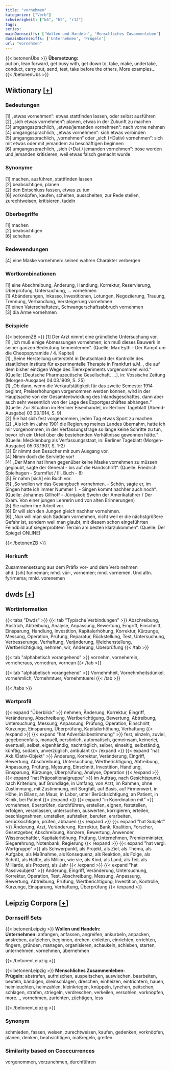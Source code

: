 ```yaml
---
title: "vornehmen"
kategorien: ["Verb"]
schwierigkeit: ["k6", "h5", "r12"]
tags:
series:
mainDornseiffs: ['Wollen und Handeln', 'Menschliches Zusammenleben']
domainDornseiffs: ['Unternehmen', 'Prügeln']
url: "vornehmen"
---
```


{{< betonenÜbs >}}
**Übersetzung:**  
put on, lean forward, get busy with, get down to, take, make, undertake, conduct, carry out, send, test, take before the others, More examples...  
{{< /betonenÜbs >}}

## Wiktionary [[+](https://de.wiktionary.org/wiki/vornehmen)]

### Bedeutungen
[1] „etwas vornehmen“: etwas stattfinden lassen, oder selbst ausführen  
[2] „sich etwas vornehmen“: planen, etwas in der Zukunft zu machen  
[3] umgangssprachlich, „etwas/jemanden vornehmen“: nach vorne nehmen  
[4] umgangssprachlich, „etwas vornehmen“: sich etwas vorbinden  
[5] umgangssprachlich, „vornehmen“ oder „sich (+Dativ) vornehmen“: sich mit etwas oder mit jemandem zu beschäftigen beginnen  
[6] umgangssprachlich, „sich (+Dat.) jemanden vornehmen“: böse werden und jemanden kritisieren, weil etwas falsch gemacht wurde  

### Synonyme
[1] machen, ausführen, stattfinden lassen  
[2] beabsichtigen, planen  
[2] den Entschluss fassen, etwas zu tun  
[6] vorknöpfen, kaufen, schelten, ausschelten, zur Rede stellen, zurechtweisen, kritisieren, tadeln  

### Oberbegriffe
[1] machen  
[2] beabsichtigen  
[6] schelten  

### Redewendungen
[4] eine Maske vornehmen: seinen wahren Charakter verbergen  

### Wortkombinationen
[1] eine Abschreibung, Änderung, Handlung, Korrektur, Reservierung, Überprüfung, Untersuchung, … vornehmen  
[1] Abänderungen, Inkasso, Investitionen, Lotungen, Negoziierung, Trauung, Trennung, Verhandlung, Versteigerung vornehmen  
[1] einen Vaterschaftstest, Schwangerschaftsabbruch vornehmen  
[3] dia Arme vornehmen  

### Beispiele
{{< betonenZB >}}
[1] Der Arzt nimmt eine gründliche Untersuchung vor.  
[1] „Ich muß einige Abmessungen vornehmen; ich muß dieses Bauwerk in seiner ganzen Bedeutung kennenlernen“. (Quelle: Max Eyth - Der Kampf um die Cheopspyramide / 4. Kapitel)  
[1] „Seine Herstellung untersteht in Deutschland der Kontrolle des staatlichen Instituts für experimentelle Therapie in Frankfurt a.M. , die auf dem bisher einzigen Wege des Tierexperiments vorgenommen wird.“ (Quelle: [Deutsche Pharmazeutische Gesellschaft. …], in: Vossische Zeitung (Morgen-Ausgabe) 04.03.1909, S. 25)  
[1] „Ob dann, wenn die Verkaufstätigkeit für das zweite Semester 1914 beginnt, Preiserhöhungen vorgenommen werden können, wird in der Hauptsache von der Gesamtentwicklung des Inlandsgeschäftes, dann aber auch sehr wesentlich von der Lage des Exportgeschäftes abhängen.“ (Quelle: Zur Situation im Berliner Eisenhandel, in: Berliner Tageblatt (Abend-Ausgabe) 03.03.1914, S. 9)  
[2] Sie hat sich fest vorgenommen, jeden Tag etwas Sport zu machen.  
[2] „Als ich im Jahre 1901 die Regierung meines Landes übernahm, hatte ich mir vorgenommen, in der Verfassungsfrage so lange keine Schritte zu tun, bevor ich ein Urteil über die bestehenden Verhältnisse gewonnen hätte.“ (Quelle: Mecklenburg als Verfassungsstaat, in: Berliner Tageblatt (Morgen-Ausgabe) 05.03.1907, S. 1-2)  
[3] Er nimmt den Besucher mit zum Ausgang vor.  
[4] Nimm doch die Serviette vor!  
[4] „Der Mann hat Ihnen gegenüber keine Maske vornehmen zu müssen geglaubt, sagte der General - bis auf die Handschrift“. (Quelle: Friedrich Spielhagen - Sturmflut / III. Buch - 8)  
[5] Er nahm [sich] ein Buch vor.  
[5] „So wollen wir das Gesangbuch vornehmen. - Schön, sagte er, im Singen hatte ich immer Nummer 1. - Singen kommt nachher auch noch“. (Quelle: Johannes Gillhoff - Jürnjakob Swehn der Amerikafahrer / Der Exam. Von einer jungen Lehrerin und von alten Erinnerungen)  
[5] Sie nahm ihre Arbeit vor.  
[6] Er will sich den Jungen gleich nachher vornehmen.  
[6] „Nun will man sich Saddam vornehmen, nicht weil er die nächstgrößere Gefahr ist, sondern weil man glaubt, mit diesem schon eingeführten Feindbild auf siegerprobtem Terrain am besten klarzukommen“. (Quelle: Der Spiegel ONLINE)  

{{< /betonenZB >}}
### Herkunft
Zusammensetzung aus dem Präfix vor- und dem Verb nehmen  
ahd. [sih] furineman; mhd. vür-, vornemen; mnd. vornemen. Und altn. fyrirnema; mnld. vorenemen  



## dwds [[+](https://www.dwds.de/wb/vornehmen)]

### Wortinformation
{{< tabs "Dwds" >}}
{{< tab "Typische Verbindungen" >}}
Abschreibung, Abstrich, Abtreibung, Analyse, Anpassung, Bewertung, Eingriff, Einschnitt, Einsparung, Handlung, Investition, Kapitalerhöhung, Korrektur, Kürzunge, Messung, Operation, Prüfung, Reparatur, Rückstellung, Test, Untersuchung, Verbesserunge, Verhaftung, Veränderung, Weichenstellung, Wertberichtigung, nehmen, wir, Änderung, Überprüfung
{{< /tab >}}

{{< tab "alphabetisch vorangehend" >}}
vornehm, vorneherein, vorneheraus, vornedran, vornean
{{< /tab >}}

{{< tab "alphabetisch vorangehend" >}}
Vornehmheit, Vornehmheitsdünkel, vornehmlich, Vornehmtuer, Vornehmtuerei
{{< /tab >}}

{{< /tabs >}}

### Wortprofil
{{< expand "Überblick" >}} nehmen, Änderung, Korrektur, Eingriff, Veränderung, Abschreibung, Wertberichtigung, Bewertung, Abtreibung, Untersuchung, Messung, Anpassung, Prüfung, Operation, Einschnitt, Kürzunge, Einsparung, Überprüfung, Kapitalerhöhung, Verhaftung {{< /expand >}}
{{< expand "hat Adverbialbestimmung" >}} fest, einzeln, zuviel, gegebenenfalls, manuell, persönlich, automatisch, gemeinsam, keinerlei, eventuell, selbst, eigenhändig, nachträglich, selber, einseitig, selbständig, künftig, sodann, unverzüglich, ambulant {{< /expand >}}
{{< expand "hat Akk./Dativ-Objekt" >}} Änderung, Korrektur, Veränderung, Eingriff, Bewertung, Abschreibung, Untersuchung, Wertberichtigung, Abtreibung, Anpassung, Prüfung, Messung, Einschnitt, Investition, Handlung, Einsparung, Kürzunge, Überprüfung, Analyse, Operation {{< /expand >}}
{{< expand "hat Präpositionalgruppe" >}} im Auftrag, nach Gesichtspunkt, nach Kriterium, auf Grundlage, in Umfang, von Arzt, im Rahmen, ohne Zustimmung, mit Zustimmung, mit Sorgfalt, auf Basis, auf Firmenwert, in Höhe, in Bilanz, an Maus, in Labor, unter Berücksichtigung, an Patient, in Klinik, bei Patient {{< /expand >}}
{{< expand "in Koordination mit" >}} vornehmen, überprüfen, durchführen, erstellen, eignen, feststellen, erfolgen, veranlassen, untersuchen, auswerten, korrigieren, erteilen, beschlagnahmen, umstellen, aufstellen, berufen, erarbeiten, berücksichtigen, prüfen, abbauen {{< /expand >}}
{{< expand "hat Subjekt" >}} Änderung, Arzt, Veränderung, Korrektur, Bank, Koalition, Forscher, Gesetzgeber, Abschreibung, Konzern, Bewertung, Anwender, Wissenschaftler, Kapitalerhöhung, Prüfung, Unternehmen, Premierminister, Siegerehrung, Notenbank, Regierung {{< /expand >}}
{{< expand "hat vergl. Wortgruppe" >}} als Schwerpunkt, als Projekt, als Ziel, als Thema, als Aufgabe, als Maßnahme, als Konsequenz, als Reaktion, als Folge, als Schritt, als Hälfte, als Million, wie sie, als Kind, als Land, als Teil, als Milliarde, als Prozent, als Jahr {{< /expand >}}
{{< expand "hat Passivsubjekt" >}} Änderung, Eingriff, Veränderung, Untersuchung, Korrektur, Operation, Test, Abschreibung, Messung, Anpassung, Bewertung, Abtreibung, Prüfung, Wertberichtigung, Investition, Kontrolle, Kürzunge, Einsparung, Verhaftung, Überprüfung {{< /expand >}}

## Leipzig Corpora [[+](https://corpora.uni-leipzig.de/en/res?word=vornehmen&corpusId=deu_newscrawl-public_2018)]

### Dornseiff Sets
{{< betonenLeipzig >}}
**Wollen und Handeln:**  
**Unternehmen:** anfangen, anfassen, angreifen, ankurbeln, anpacken, anstreben, aufziehen, beginnen, drehen, einleiten, einrichten, errichten, fingern, gründen, managen, organisieren, schaukeln, schieben, starten, unternehmen, vornehmen, übernehmen  

{{< /betonenLeipzig >}}


{{< betonenLeipzig >}}
**Menschliches Zusammenleben:**  
**Prügeln:** abstrafen, aufmischen, auspeitschen, auswischen, bearbeiten, beuteln, bändigen, dreinschlagen, dreschen, einheizen, eintrichtern, hauen, heimleuchten, heimzahlen, kleinkriegen, knüppeln, lynchen, peitschen, schlagen, strafen, striegeln, verdreschen, verkeilen, versohlen, vorknöpfen, more..., vornehmen, zurichten, züchtigen, less  

{{< /betonenLeipzig >}}

### Synonym
schmieden, fassen, weisen, zurechtweisen, kaufen, gedenken, vorknöpfen, planen, denken, beabsichtigen, maßregeln, greifen


### Similarity based on Cooccurrences
vorgenommen, vorzunehmen, durchführen

